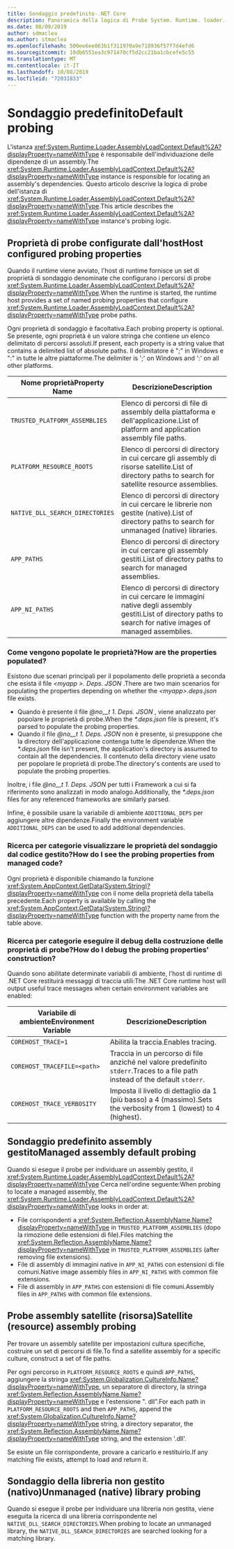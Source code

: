 ```yaml
---
title: Sondaggio predefinito-.NET Core
description: Panoramica della logica di Probe System. Runtime. loader. AssemblyLoadContext. default di .NET Core per individuare le dipendenze.
ms.date: 08/09/2019
author: sdmaclea
ms.author: stmaclea
ms.openlocfilehash: 500ee6ee863b1f311970a9e718936f57f7d4efd6
ms.sourcegitcommit: 10db6551ea3c971470cf5d2cc21ba1cbcefe5c55
ms.translationtype: MT
ms.contentlocale: it-IT
ms.lasthandoff: 10/08/2019
ms.locfileid: "72031833"
---
```

# <a name="default-probing"></a><span data-ttu-id="f9be0-103">Sondaggio predefinito</span><span class="sxs-lookup"><span data-stu-id="f9be0-103">Default probing</span></span>

<span data-ttu-id="f9be0-104">L'istanza <xref:System.Runtime.Loader.AssemblyLoadContext.Default%2A?displayProperty=nameWithType> è responsabile dell'individuazione delle dipendenze di un assembly.</span><span class="sxs-lookup"><span data-stu-id="f9be0-104">The <xref:System.Runtime.Loader.AssemblyLoadContext.Default%2A?displayProperty=nameWithType> instance is responsible for locating an assembly's dependencies.</span></span> <span data-ttu-id="f9be0-105">Questo articolo descrive la logica di probe dell'istanza di <xref:System.Runtime.Loader.AssemblyLoadContext.Default%2A?displayProperty=nameWithType>.</span><span class="sxs-lookup"><span data-stu-id="f9be0-105">This article describes the <xref:System.Runtime.Loader.AssemblyLoadContext.Default%2A?displayProperty=nameWithType> instance's probing logic.</span></span>

## <a name="host-configured-probing-properties"></a><span data-ttu-id="f9be0-106">Proprietà di probe configurate dall'host</span><span class="sxs-lookup"><span data-stu-id="f9be0-106">Host configured probing properties</span></span>

<span data-ttu-id="f9be0-107">Quando il runtime viene avviato, l'host di runtime fornisce un set di proprietà di sondaggio denominate che configurano i percorsi di probe <xref:System.Runtime.Loader.AssemblyLoadContext.Default%2A?displayProperty=nameWithType>.</span><span class="sxs-lookup"><span data-stu-id="f9be0-107">When the runtime is started, the runtime host provides a set of named probing properties that configure <xref:System.Runtime.Loader.AssemblyLoadContext.Default%2A?displayProperty=nameWithType> probe paths.</span></span>

<span data-ttu-id="f9be0-108">Ogni proprietà di sondaggio è facoltativa.</span><span class="sxs-lookup"><span data-stu-id="f9be0-108">Each probing property is optional.</span></span> <span data-ttu-id="f9be0-109">Se presente, ogni proprietà è un valore stringa che contiene un elenco delimitato di percorsi assoluti.</span><span class="sxs-lookup"><span data-stu-id="f9be0-109">If present, each property is a string value that contains a delimited list of absolute paths.</span></span> <span data-ttu-id="f9be0-110">Il delimitatore è ";" in Windows e ":" in tutte le altre piattaforme.</span><span class="sxs-lookup"><span data-stu-id="f9be0-110">The delimiter is ';' on Windows and ':' on all other platforms.</span></span>

|<span data-ttu-id="f9be0-111">Nome proprietà</span><span class="sxs-lookup"><span data-stu-id="f9be0-111">Property Name</span></span>                 |<span data-ttu-id="f9be0-112">Descrizione</span><span class="sxs-lookup"><span data-stu-id="f9be0-112">Description</span></span>  |
|------------------------------|---------|
|`TRUSTED_PLATFORM_ASSEMBLIES`   | <span data-ttu-id="f9be0-113">Elenco di percorsi di file di assembly della piattaforma e dell'applicazione.</span><span class="sxs-lookup"><span data-stu-id="f9be0-113">List of platform and application assembly file paths.</span></span> |
|`PLATFORM_RESOURCE_ROOTS`       | <span data-ttu-id="f9be0-114">Elenco di percorsi di directory in cui cercare gli assembly di risorse satellite.</span><span class="sxs-lookup"><span data-stu-id="f9be0-114">List of directory paths to search for satellite resource assemblies.</span></span> |
|`NATIVE_DLL_SEARCH_DIRECTORIES` | <span data-ttu-id="f9be0-115">Elenco di percorsi di directory in cui cercare le librerie non gestite (native).</span><span class="sxs-lookup"><span data-stu-id="f9be0-115">List of directory paths to search for unmanaged (native) libraries.</span></span>        |
|`APP_PATHS`                     | <span data-ttu-id="f9be0-116">Elenco di percorsi di directory in cui cercare gli assembly gestiti.</span><span class="sxs-lookup"><span data-stu-id="f9be0-116">List of directory paths to search for managed assemblies.</span></span> |
|`APP_NI_PATHS`                  | <span data-ttu-id="f9be0-117">Elenco di percorsi di directory in cui cercare le immagini native degli assembly gestiti.</span><span class="sxs-lookup"><span data-stu-id="f9be0-117">List of directory paths to search for native images of managed assemblies.</span></span> |

### <a name="how-are-the-properties-populated"></a><span data-ttu-id="f9be0-118">Come vengono popolate le proprietà?</span><span class="sxs-lookup"><span data-stu-id="f9be0-118">How are the properties populated?</span></span>

<span data-ttu-id="f9be0-119">Esistono due scenari principali per il popolamento delle proprietà a seconda che esista il file *\<myapp >. Deps. JSON* .</span><span class="sxs-lookup"><span data-stu-id="f9be0-119">There are two main scenarios for populating the properties depending on whether the *\<myapp>.deps.json* file exists.</span></span>

- <span data-ttu-id="f9be0-120">Quando è presente il file *@no__t 1. Deps. JSON* , viene analizzato per popolare le proprietà di probe.</span><span class="sxs-lookup"><span data-stu-id="f9be0-120">When the *\*.deps.json* file is present, it's parsed to populate the probing properties.</span></span>
- <span data-ttu-id="f9be0-121">Quando il file *@no__t 1. Deps. JSON* non è presente, si presuppone che la directory dell'applicazione contenga tutte le dipendenze.</span><span class="sxs-lookup"><span data-stu-id="f9be0-121">When the *\*.deps.json* file isn't present, the application's directory is assumed to contain all the dependencies.</span></span> <span data-ttu-id="f9be0-122">Il contenuto della directory viene usato per popolare le proprietà di probe.</span><span class="sxs-lookup"><span data-stu-id="f9be0-122">The directory's contents are used to populate the probing properties.</span></span>

<span data-ttu-id="f9be0-123">Inoltre, i file *@no__t 1. Deps. JSON* per tutti i Framework a cui si fa riferimento sono analizzati in modo analogo.</span><span class="sxs-lookup"><span data-stu-id="f9be0-123">Additionally, the *\*.deps.json* files for any referenced frameworks are similarly parsed.</span></span>

<span data-ttu-id="f9be0-124">Infine, è possibile usare la variabile di ambiente `ADDITIONAL_DEPS` per aggiungere altre dipendenze.</span><span class="sxs-lookup"><span data-stu-id="f9be0-124">Finally the environment variable `ADDITIONAL_DEPS` can be used to add additional dependencies.</span></span>

### <a name="how-do-i-see-the-probing-properties-from-managed-code"></a><span data-ttu-id="f9be0-125">Ricerca per categorie visualizzare le proprietà del sondaggio dal codice gestito?</span><span class="sxs-lookup"><span data-stu-id="f9be0-125">How do I see the probing properties from managed code?</span></span>

<span data-ttu-id="f9be0-126">Ogni proprietà è disponibile chiamando la funzione <xref:System.AppContext.GetData(System.String)?displayProperty=nameWithType> con il nome della proprietà della tabella precedente.</span><span class="sxs-lookup"><span data-stu-id="f9be0-126">Each property is available by calling the <xref:System.AppContext.GetData(System.String)?displayProperty=nameWithType> function with the property name from the table above.</span></span>

### <a name="how-do-i-debug-the-probing-properties-construction"></a><span data-ttu-id="f9be0-127">Ricerca per categorie eseguire il debug della costruzione delle proprietà di probe?</span><span class="sxs-lookup"><span data-stu-id="f9be0-127">How do I debug the probing properties' construction?</span></span>

<span data-ttu-id="f9be0-128">Quando sono abilitate determinate variabili di ambiente, l'host di runtime di .NET Core restituirà messaggi di traccia utili:</span><span class="sxs-lookup"><span data-stu-id="f9be0-128">The .NET Core runtime host will output useful trace messages when certain environment variables are enabled:</span></span>

|<span data-ttu-id="f9be0-129">Variabile di ambiente</span><span class="sxs-lookup"><span data-stu-id="f9be0-129">Environment Variable</span></span>        |<span data-ttu-id="f9be0-130">Descrizione</span><span class="sxs-lookup"><span data-stu-id="f9be0-130">Description</span></span>  |
|----------------------------|---------|
|`COREHOST_TRACE=1`          |<span data-ttu-id="f9be0-131">Abilita la traccia.</span><span class="sxs-lookup"><span data-stu-id="f9be0-131">Enables tracing.</span></span>|
|`COREHOST_TRACEFILE=<path>` |<span data-ttu-id="f9be0-132">Traccia in un percorso di file anziché nel valore predefinito `stderr`.</span><span class="sxs-lookup"><span data-stu-id="f9be0-132">Traces to a file path instead of the default `stderr`.</span></span>|
|`COREHOST_TRACE_VERBOSITY`  |<span data-ttu-id="f9be0-133">Imposta il livello di dettaglio da 1 (più basso) a 4 (massimo).</span><span class="sxs-lookup"><span data-stu-id="f9be0-133">Sets the verbosity from 1 (lowest) to 4 (highest).</span></span>|

## <a name="managed-assembly-default-probing"></a><span data-ttu-id="f9be0-134">Sondaggio predefinito assembly gestito</span><span class="sxs-lookup"><span data-stu-id="f9be0-134">Managed assembly default probing</span></span>

<span data-ttu-id="f9be0-135">Quando si esegue il probe per individuare un assembly gestito, il <xref:System.Runtime.Loader.AssemblyLoadContext.Default%2A?displayProperty=nameWithType> Cerca nell'ordine seguente:</span><span class="sxs-lookup"><span data-stu-id="f9be0-135">When probing to locate a managed assembly, the <xref:System.Runtime.Loader.AssemblyLoadContext.Default%2A?displayProperty=nameWithType> looks in order at:</span></span>

- <span data-ttu-id="f9be0-136">File corrispondenti a <xref:System.Reflection.AssemblyName.Name?displayProperty=nameWithType> in `TRUSTED_PLATFORM_ASSEMBLIES` (dopo la rimozione delle estensioni di file).</span><span class="sxs-lookup"><span data-stu-id="f9be0-136">Files matching the <xref:System.Reflection.AssemblyName.Name?displayProperty=nameWithType> in `TRUSTED_PLATFORM_ASSEMBLIES` (after removing file extensions).</span></span>
- <span data-ttu-id="f9be0-137">File di assembly di immagini native in `APP_NI_PATHS` con estensioni di file comuni.</span><span class="sxs-lookup"><span data-stu-id="f9be0-137">Native image assembly files in `APP_NI_PATHS` with common file extensions.</span></span>
- <span data-ttu-id="f9be0-138">File di assembly in `APP_PATHS` con estensioni di file comuni.</span><span class="sxs-lookup"><span data-stu-id="f9be0-138">Assembly files in `APP_PATHS` with common file extensions.</span></span>

## <a name="satellite-resource-assembly-probing"></a><span data-ttu-id="f9be0-139">Probe assembly satellite (risorsa)</span><span class="sxs-lookup"><span data-stu-id="f9be0-139">Satellite (resource) assembly probing</span></span>

<span data-ttu-id="f9be0-140">Per trovare un assembly satellite per impostazioni cultura specifiche, costruire un set di percorsi di file.</span><span class="sxs-lookup"><span data-stu-id="f9be0-140">To find a satellite assembly for a specific culture, construct a set of file paths.</span></span>

<span data-ttu-id="f9be0-141">Per ogni percorso in `PLATFORM_RESOURCE_ROOTS` e quindi `APP_PATHS`, aggiungere la stringa <xref:System.Globalization.CultureInfo.Name?displayProperty=nameWithType>, un separatore di directory, la stringa <xref:System.Reflection.AssemblyName.Name?displayProperty=nameWithType> e l'estensione ". dll".</span><span class="sxs-lookup"><span data-stu-id="f9be0-141">For each path in `PLATFORM_RESOURCE_ROOTS` and then `APP_PATHS`, append the <xref:System.Globalization.CultureInfo.Name?displayProperty=nameWithType> string, a directory separator, the <xref:System.Reflection.AssemblyName.Name?displayProperty=nameWithType> string, and the extension '.dll'.</span></span>

<span data-ttu-id="f9be0-142">Se esiste un file corrispondente, provare a caricarlo e restituirlo.</span><span class="sxs-lookup"><span data-stu-id="f9be0-142">If any matching file exists, attempt to load and return it.</span></span>

## <a name="unmanaged-native-library-probing"></a><span data-ttu-id="f9be0-143">Sondaggio della libreria non gestito (nativo)</span><span class="sxs-lookup"><span data-stu-id="f9be0-143">Unmanaged (native) library probing</span></span>

<span data-ttu-id="f9be0-144">Quando si esegue il probe per individuare una libreria non gestita, viene eseguita la ricerca di una libreria corrispondente nel `NATIVE_DLL_SEARCH_DIRECTORIES`.</span><span class="sxs-lookup"><span data-stu-id="f9be0-144">When probing to locate an unmanaged library, the `NATIVE_DLL_SEARCH_DIRECTORIES` are searched looking for a matching library.</span></span>
